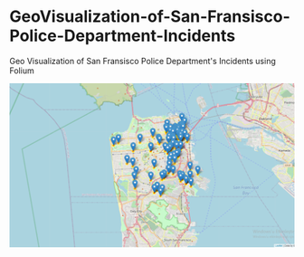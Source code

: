 # GeoVisualization-of-San-Fransisco-Police-Department-Incidents
Geo Visualization of San Fransisco Police Department's Incidents using Folium 

![](sample%20outputs/output1.png)
